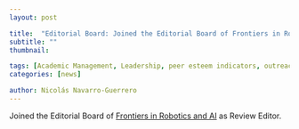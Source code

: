 ```yaml
---
layout: post

title:  "Editorial Board: Joined the Editorial Board of Frontiers in Robotics and AI"
subtitle: ""
thumbnail: 

tags: [Academic Management, Leadership, peer esteem indicators, outreach, Editorial Board]
categories: [news]

author: Nicolás Navarro-Guerrero
---
```

Joined the Editorial Board of <a href="https://www.frontiersin.org/journals/robotics-and-ai" target="_blank">Frontiers in Robotics and AI</a> as Review Editor.

<!--more-->

